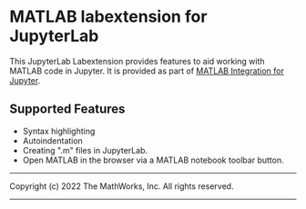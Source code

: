 # MATLAB labextension for JupyterLab

This JupyterLab Labextension provides features to aid working
with MATLAB code in Jupyter. It is provided as
part of [MATLAB Integration for Jupyter](../../README.md).

## Supported Features
* Syntax highlighting
* Autoindentation
* Creating ".m" files in JupyterLab. 
* Open MATLAB in the browser via a MATLAB notebook toolbar button.

----

Copyright (c) 2022 The MathWorks, Inc. All rights reserved.

----
